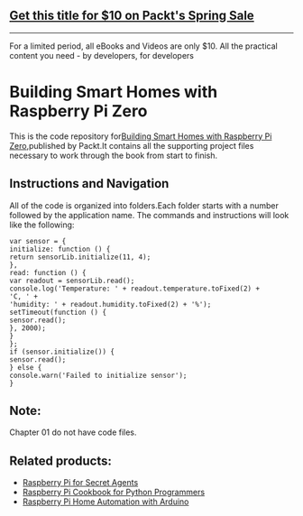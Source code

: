 ## [Get this title for $10 on Packt's Spring Sale](https://www.packt.com/B05488?utm_source=github&utm_medium=packt-github-repo&utm_campaign=spring_10_dollar_2022)
-----
For a limited period, all eBooks and Videos are only $10. All the practical content you need \- by developers, for developers

# Building Smart Homes with Raspberry Pi Zero


This is the code repository for[Building Smart Homes with Raspberry Pi Zero](https://www.packtpub.com/hardware-and-creative/building-smart-homes-raspberry-pi-zero?utm_source=github&utm_medium=repository&utm_content=9781786466952),published by Packt.It contains all the supporting
project files necessary to work through the book from start to finish.

## Instructions and Navigation
All of the code is organized into folders.Each folder starts with a number followed by the application name.
The commands and instructions will look like the following:
```
var sensor = {
initialize: function () {
return sensorLib.initialize(11, 4);
},
read: function () {
var readout = sensorLib.read();
console.log('Temperature: ' + readout.temperature.toFixed(2) +
'C, ' +
'humidity: ' + readout.humidity.toFixed(2) + '%');
setTimeout(function () {
sensor.read();
}, 2000);
}
};
if (sensor.initialize()) {
sensor.read();
} else {
console.warn('Failed to initialize sensor');
}
```
## Note:
Chapter 01 do not have code files.


## Related products:
* [Raspberry Pi for Secret Agents](https://www.packtpub.com/hardware-and-creative/raspberry-pi-secret-agents?utm_source=github&utm_medium=repository&utm_content=9781849695787)
* [Raspberry Pi Cookbook for Python Programmers](https://www.packtpub.com/hardware-and-creative/raspberry-pi-cookbook-python-programmers?utm_source=github&utm_medium=repository&utm_content=9781849696623)
* [Raspberry Pi Home Automation with Arduino](https://www.packtpub.com/hardware-and-creative/raspberry-pi-home-automation-arduino?utm_source=github&utm_medium=repository&utm_content=9781849695862)
